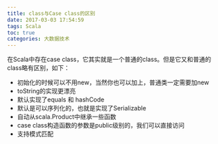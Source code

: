 ```yaml
---
title: class与Case class的区别
date: 2017-03-03 17:54:59
tags: Scala
toc: true
categories: 大数据技术
---
```

在Scala中存在case class，它其实就是一个普通的class。但是它又和普通的class略有区别，如下：
- 初始化的时候可以不用new，当然你也可以加上，普通类一定需要加new
- toString的实现更漂亮
- 默认实现了equals 和 hashCode
- 默认是可以序列化的，也就是实现了Serializable
- 自动从scala.Product中继承一些函数
- case class构造函数的参数是public级别的，我们可以直接访问
- 支持模式匹配
